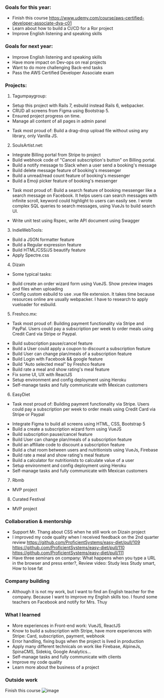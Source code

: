 ### Goals for this year:
- Finish this course https://www.udemy.com/course/aws-certified-developer-associate-dva-c01
- Learn about how to build a CI/CD for a Ror project
- Improve English listening and speaking skills

### Goals for next year:
- Improve English listening and speaking skills
- Have more impact on Dev-ops on real projects
- Want to do more challenging Back-end tasks
- Pass the AWS Certified Developer Associate exam

### Projects:
1. Tagumpaygroup:
- Setup this project with Rails 7, esbuild instead Rails 6, webpacker.
- CRUD all screens from Figma using Bootstrap 5.
- Ensured project progress on time.
- Manage all content of all pages in admin panel
* Task most proud of: Build a drag-drop upload file without using any library, only Vanilla JS.

2. SoulsArtist.net:
- Integrate Billing portal from Stripe to project
- Build webhook code of "Cancel subscription's button" on Billing portal.
- Build a notify message to Slack when a user send a booking's message
- Build delete message feature of booking's messenger
- Build a unread/read count feature of booking's messenger
- Build a Emoji picker feature of booking's messenger
* Task most proud of: Build a search feature of booking messenger like a search message on Facebook. It helps users can search messages with infinite scroll, keyword could highlight to users can easily see. I wrote complex SQL queries to search messages, using VueJs to build search UI.
- Write unit test using Rspec, write API document using Swagger

3. IndieWebTools:
- Build a JSON formatter feature
- Build a Regular expression feature
- Build HTML/CSS/JS beautify feature
- Apply Spectre.css

4. Dizain
* Some typical tasks:
- Build create an order wizard form using VueJS. Show preview images and files when uploading
- Config custom esbuild to use .vue file extension. It takes time because resources online are usually webpacker. I have to research to apply vueloader for esbuild.

5. Freshco.mx:
* Task most proud of: Building payment functionality via Stripe and PayPal. Users could pay a subscription per week to order meals using Credit Card via Stripe or Paypal.
- Build subscription pause/cancel feature
- Build a User could apply a coupon to discount a subscription feature
- Build User can change plan/meals of a subscription feature
- Build Login with Facebook && google feature
- Build "Auto selected meal" by Freshco feature
- Build rate a meal and show rating's meal feature
- Fix some UI, UX with ReactJS
- Setup environment and config deployment using Heroku
- Self-manage tasks and fully communicate with Mexican customers

6. EasyDiet
* Task most proud of: Building payment functionality via Stripe. Users could pay a subscription per week to order meals using Credit Card via Stripe or Paypal
- Integrate Figma to build all screens using HTML, CSS, Bootstrap 5
- Build a create a subscription wizard form using VueJS
- Build subscription pause/cancel feature
- Build User can change plan/meals of a subscription feature
- Build an affiliate code to discount a subscription feature
- Build a chat room between users and nutritionists using VueJs, Firebase
- Build rate a meal and show rating's meal feature
- Build a calculator for nutritionists to calculate value of a user
- Setup environment and config deployment using Heroku
- Self-manage tasks and fully communicate with Mexican customers

7. Rbmb
- MVP project

8. Curated Festival
- MVP project

### Collaboration & mentorship
- Support Mr. Thang about CSS when he still work on Dizain project
- I improved my code quality when I received feedback on the 2nd quarter review https://github.com/ProficientSystems/easy-diet/pull/109 https://github.com/ProficientSystems/easy-diet/pull/110 https://github.com/ProficientSystems/easy-diet/pull/111
- Have three seminars on company: What happens when you type a URL in the browser and press enter?, Review video: Study less Study smart, How to lose fat

### Company building
- Although it is not my work, but I want to find an English teacher for the company. Because I want to improve my English skills too. I found some teachers on Facebook and notify for Mrs. Thuy

### What I learned
- More experiences in Front-end work: VueJS, ReactJS
- Know to build a subscription with Stripe, have more experiences with Stripe: Card, subscription, payment, webhook
- Error handling, fixing bugs when the project is lived in production
- Apply many different technicals on work like Firebase, AlpineJs, SpinaCMS, Sidekiq, Google Analytics...
- Self-manage tasks and fully communicate with clients
- Improve my code quality
- Learn more about the business of a project

### Outside work
Finish this course ![image](https://user-images.githubusercontent.com/91709038/172402131-e2797588-af66-4ad8-820f-921da830d420.png)
